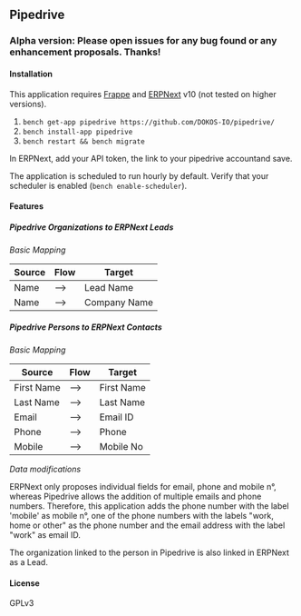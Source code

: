 ## Pipedrive

### Alpha version: Please open issues for any bug found or any enhancement proposals. Thanks!

#### Installation

This application requires [Frappe](https://github.com/frappe/frappe) and [ERPNext](https://github.com/frappe/erpnext) v10 (not tested on higher versions).

1. `bench get-app pipedrive https://github.com/DOKOS-IO/pipedrive/`
2. `bench install-app pipedrive`
3. `bench restart && bench migrate`

In ERPNext, add your API token, the link to your pipedrive accountand save.

The application is scheduled to run hourly by default.
Verify that your scheduler is enabled (`bench enable-scheduler`).

#### Features

##### Pipedrive Organizations to ERPNext Leads

*Basic Mapping*  

|Source|Flow|Target|
|---|---|---|
|Name| --> |Lead Name|
|Name| --> |Company Name|

##### Pipedrive Persons to ERPNext Contacts

*Basic Mapping*  

|Source|Flow|Target|
|---|---|---|
|First Name| --> |First Name|
|Last Name| --> |Last Name|
|Email| --> |Email ID|
|Phone| --> |Phone|
|Mobile| --> |Mobile No|

*Data modifications*  

ERPNext only proposes individual fields for email, phone and mobile n°, whereas Pipedrive allows the addition of multiple emails and phone numbers.
Therefore, this application adds the phone number with the label 'mobile' as mobile n°, one of the phone numbers with the labels "work, home or other" as the phone number and the email address with the label "work" as email ID.

The organization linked to the person in Pipedrive is also linked in ERPNext as a Lead.


#### License
GPLv3
